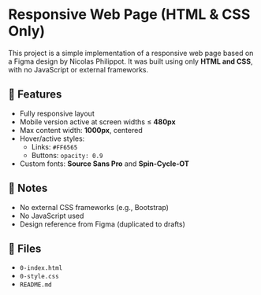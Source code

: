 # Responsive Web Page (HTML & CSS Only)

This project is a simple implementation of a responsive web page based on a Figma design by Nicolas Philippot. It was built using only **HTML and CSS**, with no JavaScript or external frameworks.

## 🔧 Features

- Fully responsive layout
- Mobile version active at screen widths ≤ **480px**
- Max content width: **1000px**, centered
- Hover/active styles:
  - Links: `#FF6565`
  - Buttons: `opacity: 0.9`
- Custom fonts: **Source Sans Pro** and **Spin-Cycle-OT**

## 📄 Notes

- No external CSS frameworks (e.g., Bootstrap)
- No JavaScript used
- Design reference from Figma (duplicated to drafts)

## 📁 Files

- `0-index.html`
- `0-style.css`
- `README.md`
